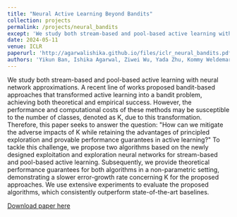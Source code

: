 ```yaml
---
title: "Neural Active Learning Beyond Bandits"
collection: projects
permalink: /projects/neural_bandits
except: 'We study both stream-based and pool-based active learning with neural network approximations. A recent line of works proposed bandit-based approaches that transformed active learning into a bandit problem, achieving both theoretical and empirical success. However, the performance and computational costs of these methods may be susceptible to the number of classes, denoted as K, due to this transformation. Therefore, this paper seeks to answer the question: "How can we mitigate the adverse impacts of K while retaining the advantages of principled exploration and provable performance guarantees in active learning?" To tackle this challenge, we propose two algorithms based on the newly designed exploitation and exploration neural networks for stream-based and pool-based active learning. Subsequently, we provide theoretical performance guarantees for both algorithms in a non-parametric setting, demonstrating a slower error-growth rate concerning K for the proposed approaches. We use extensive experiments to evaluate the proposed algorithms, which consistently outperform state-of-the-art baselines.'
date: 2024-05-11
venue: ICLR
paperurl: 'http://agarwalishika.github.io/files/iclr_neural_bandits.pdf'
authors: 'Yikun Ban, Ishika Agarwal, Ziwei Wu, Yada Zhu, Kommy Weldemariam, Hanghang Tong, Jingrui He'
---
```

We study both stream-based and pool-based active learning with neural network approximations. A recent line of works proposed bandit-based approaches that transformed active learning into a bandit problem, achieving both theoretical and empirical success. However, the performance and computational costs of these methods may be susceptible to the number of classes, denoted as K, due to this transformation. Therefore, this paper seeks to answer the question: "How can we mitigate the adverse impacts of K while retaining the advantages of principled exploration and provable performance guarantees in active learning?" To tackle this challenge, we propose two algorithms based on the newly designed exploitation and exploration neural networks for stream-based and pool-based active learning. Subsequently, we provide theoretical performance guarantees for both algorithms in a non-parametric setting, demonstrating a slower error-growth rate concerning K for the proposed approaches. We use extensive experiments to evaluate the proposed algorithms, which consistently outperform state-of-the-art baselines.

[Download paper here](http://agarwalishika.github.io/files/iclr_neural_bandits.pdf)
